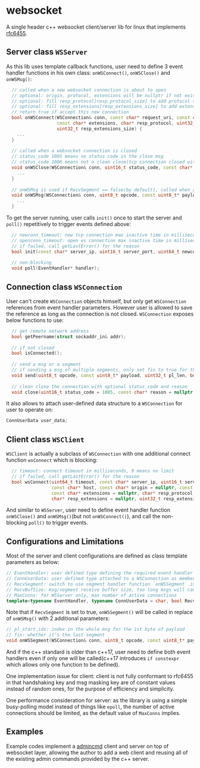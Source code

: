 # websocket
A single header c++ websocket client/server lib for linux that implements [rfc6455](https://tools.ietf.org/html/rfc6455).

## Server class `WSServer`
As this lib uses template callback functions, user need to define 3 event handler functions in his own class: `onWSConnect()`, `onWSClose()` and `onWSMsg()`:
```c++
  // called when a new websocket connection is about to open
  // optional: origin, protocol, extensions will be nullptr if not exist in the request headers
  // optional: fill resp_protocol[resp_protocol_size] to add protocol to response headers
  // optional: fill resp_extensions[resp_extensions_size] to add extensions to response headers
  // return true if accept this new connection
  bool onWSConnect(WSConnection& conn, const char* request_uri, const char* host, const char* origin, const char* protocol,
                   const char* extensions, char* resp_protocol, uint32_t resp_protocol_size, char* resp_extensions,
                   uint32_t resp_extensions_size) {
    ...
  }
                   
  // called when a websocket connection is closed
  // status_code 1005 means no status code in the close msg
  // status_code 1006 means not a clean close(tcp connection closed without a close msg)
  void onWSClose(WSConnection& conn, uint16_t status_code, const char* reason) {
    ...
  }
  
  // onWSMsg is used if RecvSegment == false(by default), called when a whole msg is received
  void onWSMsg(WSConnection& conn, uint8_t opcode, const uint8_t* payload, uint32_t pl_len) {
    ...
  }
```

To get the server running, user calls `init()` once to start the server and `poll()` repetitively to trigger events defined above:
```c++
  // newconn_timeout: new tcp connection max inactive time in milliseconds, 0 means no limit
  // openconn_timeout: open ws connection max inactive time in milliseconds, 0 means no limit
  // if failed, call getLastError() for the reason
  bool init(const char* server_ip, uint16_t server_port, uint64_t newconn_timeout = 0, uint64_t openconn_timeout = 0);
  
  // non-blocking
  void poll(EventHandler* handler);
```

## Connection class `WSConnection`
User can't create `WSConnection` objects himself, but only get `WSConnection` references from event handler parameters. However user is allowed to save the reference as long as the connection is not closed. `WSConnection` exposes below functions to use:
```c++
  // get remote network address
  bool getPeername(struct sockaddr_in& addr);
  
  // if not closed
  bool isConnected();
  
  // send a msg or a segment
  // if sending a msg of multiple segments, only set fin to true for the last one
  void send(uint8_t opcode, const uint8_t* payload, uint32_t pl_len, bool fin = true);
  
  // clean close the connection with optional status_code and reason
  void close(uint16_t status_code = 1005, const char* reason = nullptr, uint32_t reason_size = 0);
```
It also allows to attach user-defined data structure to a `WSConnection` for user to operate on:
```c++
ConnUserData user_data;
```

## Client class `WSClient`
`WSClient` is actually a subclass of `WSConnection` with one additional connect function `wsConnect` which is blocking: 
```c++
  // timeout: connect timeout in milliseconds, 0 means no limit
  // if failed, call getLastError() for the reason
  bool wsConnect(uint64_t timeout, const char* server_ip, uint16_t server_port, const char* request_uri,
                 const char* host, const char* origin = nullptr, const char* protocol = nullptr,
                 const char* extensions = nullptr, char* resp_protocol = nullptr, uint32_t resp_protocol_size = 0,
                 char* resp_extensions = nullptr, uint32_t resp_extensions_size = 0)
```
And similar to `WSServer`, user need to define event handler function `onWSClose()` and `onWSMsg()`(but not `onWSConnect()`), and call the non-blocking `poll()` to trigger events.   

## Configurations and Limitations
Most of the server and client configurations are defined as class template parameters as below:
```c++
// EventHandler: user defined type defining the required event handler functions
// ConnUserData: user defined type attached to a WSConnection as member name `user_data`
// RecvSegment: switch to use segment handler function `onWSSegment` instead of `onWSMsg`
// RecvBufSize: msg/segment receive buffer size, too long msgs will cause connection being closed with status code 1009
// MaxConns: for WSServer only, max number of active connections
template<typename EventHandler, typename ConnUserData = char, bool RecvSegment = false, uint32_t RecvBufSize = 4096, uint32_t MaxConns = 10>
```
Note that if `RecvSegment` is set to true, `onWSSegment()` will be called in replace of `onWSMsg()` with 2 additional parameters:
```c++
// pl_start_idx: index in the whole msg for the 1st byte of payload
// fin: whether it's the last segment
void onWSSegment(WSConnection& conn, uint8_t opcode, const uint8_t* payload, uint32_t pl_len, uint32_t pl_start_idx, bool fin);
```
And if the c++ standard is older than c++17, user need to define both event handlers even if only one will be called(c++17 introduces `if constexpr` which allows only one function to be defined).

One implementation issue for client: client is not fully conformant to rfc6455 in that handshaking key and msg masking key are of constant values instead of random ones, for the purpose of efficiency and simplicity.

One performance consideration for server: as the library is using a simple busy-polling model instead of things like `epoll`, the number of active connections should be limited, as the default value of `MaxConns` implies.

## Examples
Example codes implement a [admincmd](https://github.com/MengRao/admincmd) client and server on top of websocket layer, allowing the author to add a web client and reusing all of the existing admin commands provided by the c++ server.
